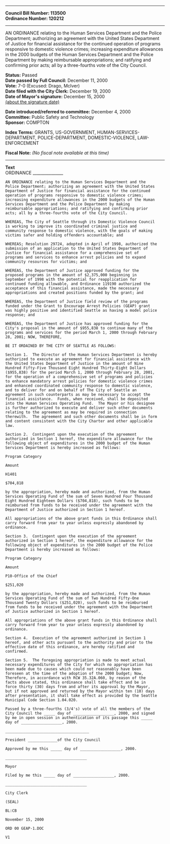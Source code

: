 * * * * *  
  
**Council Bill Number: [](#h0)[](#h2)113500**   
**Ordinance Number: 120212**  
  
* * * * *  
  
AN ORDINANCE relating to the Human Services Department and the Police Department; authorizing an agreement with the United States Department of Justice for financial assistance for the continued operation of programs responsive to domestic violence crimes; increasing expenditure allowances in the 2000 budgets of the Human Services Department and the Police Department by making reimbursable appropriations; and ratifying and confirming prior acts; all by a three-fourths vote of the City Council.  
  
**Status:** Passed   
**Date passed by Full Council:** December 11, 2000   
**Vote:** 7-0 (Excused: Drago, McIver)   
**Date filed with the City Clerk:** December 19, 2000   
**Date of Mayor's signature:** December 15, 2000   
[(about the signature date)](/~public/approvaldate.htm)   
  
  
**Date introduced/referred to committee:** December 4, 2000   
**Committee:** Public Safety and Technology   
**Sponsor:** COMPTON   
  
**Index Terms:** GRANTS, US-GOVERNMENT, HUMAN-SERVICES-DEPARTMENT, POLICE-DEPARTMENT, DOMESTIC-VIOLENCE, LAW-ENFORCEMENT  
  
**Fiscal Note:** *(No fiscal note available at this time)*  
  
* * * * *  
  
**Text**  
    ORDINANCE _______________  
  
    AN ORDINANCE relating to the Human Services Department and the  
    Police Department; authorizing an agreement with the United States  
    Department of Justice for financial assistance for the continued  
    operation of programs responsive to domestic violence crimes;  
    increasing expenditure allowances in the 2000 budgets of the Human  
    Services Department and the Police Department by making  
    reimbursable appropriations; and ratifying and confirming prior  
    acts; all by a three-fourths vote of the City Council.  
  
    WHEREAS, The City of Seattle through its Domestic Violence Council  
    is working to improve its coordinated criminal justice and  
    community response to domestic violence, with the goals of making  
    victims safer and holding offenders accountable; and  
  
    WHEREAS; Resolution 29724, adopted in April of 1998, authorized the  
    submission of an application to the United States Department of  
    Justice for financial assistance for a comprehensive set of  
    programs and services to enhance arrest policies and to expand  
    community resources for victims; and  
  
    WHEREAS, the Department of Justice approved funding for the  
    proposed programs in the amount of $2,375,000 beginning in  
    September of 1998 with the potential for reapplication for  
    continued funding allowable, and Ordinance 119190 authorized the  
    acceptance of this financial assistance, made the necessary  
    appropriations and created positions funded by the grant; and  
  
    WHEREAS, the Department of Justice field review of the programs  
    funded under the Grant to Encourage Arrest Policies (GEAP) grant  
    was highly positive and identified Seattle as having a model police  
    response; and  
  
    WHEREAS, the Department of Justice has approved funding for the  
    City's proposal in the amount of $955,838 to continue many of the  
    programs and services for the period March 1, 2000 through February  
    28, 2001; NOW, THEREFORE,  
  
    BE IT ORDAINED BY THE CITY OF SEATTLE AS FOLLOWS:  
  
    Section 1.  The Director of the Human Services Department is hereby  
    authorized to execute an agreement for financial assistance with  
    the United States Department of Justice in the amount of Nine  
    Hundred Fifty-Five Thousand Eight Hundred Thirty-Eight Dollars  
    ($955,838) for the period March 1, 2000 through February 28, 2001,  
    for the operation of a comprehensive set of programs and policies  
    to enhance mandatory arrest policies for domestic violence crimes  
    and enhanced coordinated community response to domestic violence,  
    and to deliver for and on behalf of The City of Seattle an  
    agreement in such counterparts as may be necessary to accept the  
    financial assistance.  Funds, when received, shall be deposited  
    into the Human Services Operating Fund.  The Mayor or his designee  
    is further authorized to execute and deliver such other documents  
    relating to the agreement as may be required in connection  
    therewith.  The agreement and such other documents shall be in form  
    and content consistent with the City Charter and other applicable  
    law.  
  
    Section 2.  Contingent upon the execution of the agreement  
    authorized in Section 1 hereof, the expenditure allowance for the  
    following object of expenditures in the 2000 budget of the Human  
    Services Department is hereby increased as follows:  
  
    Program Category  
  
    Amount  
  
    H1401  
  
    $704,818  
  
    by the appropriation, hereby made and authorized, from the Human  
    Services Operating Fund of the sum of Seven Hundred Four Thousand  
    Eight Hundred Eighteen Dollars ($704,818), such funds to be  
    reimbursed from funds to be received under the agreement with the  
    Department of Justice authorized in Section 1 hereof.  
  
    All appropriations of the above grant funds in this Ordinance shall  
    carry forward from year to year unless expressly abandoned by  
    ordinance.  
  
    Section 3.  Contingent upon the execution of the agreement  
    authorized in Section 1 hereof, the expenditure allowance for the  
    following object of expenditures in the 2000 budget of the Police  
    Department is hereby increased as follows:  
  
    Program Category  
  
    Amount  
  
    P10-Office of the Chief  
  
    $251,020  
  
    by the appropriation, hereby made and authorized, from the Human  
    Services Operating Fund of the sum of Two Hundred Fifty-One  
    Thousand Twenty Dollars ($251,020), such funds to be reimbursed  
    from funds to be received under the agreement with the Department  
    of Justice authorized in Section 1 hereof.  
  
    All appropriations of the above grant funds in this Ordinance shall  
    carry forward from year to year unless expressly abandoned by  
    ordinance.  
  
    Section 4.  Execution of the agreement authorized in Section 1  
    hereof, and other acts pursuant to the authority and prior to the  
    effective date of this ordinance, are hereby ratified and  
    confirmed.  
  
    Section 5.  The foregoing appropriation is made to meet actual  
    necessary expenditures of the City for which no appropriation has  
    been made due to causes which could not reasonably have been  
    foreseen at the time of the adoption of the 2000 budget; Now,  
    Therefore, in accordance with RCW 35.32A.060, by reason of the  
    facts above stated, this ordinance shall take effect and be in  
    force thirty (30) days from and after its approval by the Mayor,  
    but if not approved and returned by the Mayor within ten (10) days  
    after presentation, it shall take effect as provided by the Seattle  
    Municipal Code Section 1.04.020.  
  
    Passed by a three-fourths (3/4's) vote of all the members of the  
    City Council the _____ day of __________________, 2000, and signed  
    by me in open session in authentication of its passage this _____  
    day of __________________, 2000.  
  
    _____________________________________  
  
    President _____________of the City Council  
  
    Approved by me this _____ day of __________________, 2000.  
  
    ____________________________________  
  
    Mayor  
  
    Filed by me this _____ day of __________________, 2000.  
  
    ____________________________________  
  
    City Clerk  
  
    (SEAL)  
  
    BL:CB  
  
    November 15, 2000  
  
    ORD 00 GEAP-1.DOC  
  
    V1  
